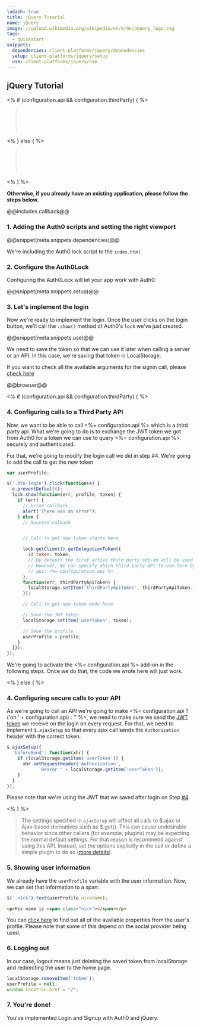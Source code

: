 ```yaml
---
lodash: true
title: jQuery Tutorial
name: jQuery
image: //upload.wikimedia.org/wikipedia/en/9/9e/JQuery_logo.svg
tags:
  - quickstart
snippets:
  dependencies: client-platforms/jquery/dependencies
  setup: client-platforms/jquery/setup
  use: client-platforms/jquery/use
---
```


## jQuery Tutorial

<% if (configuration.api && configuration.thirdParty) { %>

<div class="package" style="text-align: center;">
  <blockquote>
    <a href="/auth0-jquery/gh-pages/create-package?path=examples/widget-with-thirdparty-api&type=js@@account.clientParam@@" class="btn btn-lg btn-success btn-package" style="text-transform: uppercase; color: white">
      <span style="display: block">Download a Seed project</span>
      <% if (account.userName) { %>
      <span class="smaller" style="display:block; font-size: 11px">with your Auth0 API Keys already set and configured</span>
      <% } %>
    </a>
  </blockquote>
</div>


<% } else  { %>

<div class="package" style="text-align: center;">
  <blockquote>
    <a href="/auth0-jquery/gh-pages/create-package?path=examples/widget-with-api&type=js@@account.clientParam@@" class="btn btn-lg btn-success btn-package" style="text-transform: uppercase; color: white">
      <span style="display: block">Download a Seed project</span>
      <% if (account.userName) { %>
      <span class="smaller" style="display:block; font-size: 11px">with your Auth0 API Keys already set and configured</span>
      <% } %>
    </a>
  </blockquote>
</div>

<% } %>

**Otherwise, if you already have an existing application, please follow the steps below.**

@@includes.callback@@

### 1. Adding the Auth0 scripts and setting the right viewport

@@snippet(meta.snippets.dependencies)@@

We're including the Auth0 lock script to the `index.html`

### 2. Configure the Auth0Lock

Configuring the Auth0Lock will let your app work with Auth0:

@@snippet(meta.snippets.setup)@@

### 3. Let's implement the login

Now we're ready to implement the login. Once the user clicks on the login button, we'll call the `.show()` method of Auth0's `lock` we've just created.

@@snippet(meta.snippets.use)@@

We need to save the token so that we can use it later when calling a server or an API. In this case, we're saving that token in LocalStorage.

If you want to check all the available arguments for the signin call, please [check here](/lock#5)

@@browser@@

<% if (configuration.api && configuration.thirdParty) { %>

### 4. Configuring calls to a Third Party API

Now, we want to be able to call <%= configuration.api %> which is a third party api. What we're going to do is to exchange the JWT token we got from Auth0 for a token we can use to query <%= configuration.api %> securely and authenticated.

For that, we're going to modify the login call we did in step #4. We're going to add the call to get the new token

```js
var userProfile;

$('.btn-login').click(function(e) {
  e.preventDefault();
  lock.show(function(err, profile, token) {
    if (err) {
      // Error callback
      alert('There was an error');
    } else {
      // Success calback


      // Call to get new token starts here

      lock.getClient().getDelegationToken({
        id_token: token,
        // By default the first active third party add-on will be used
        // However, We can specify which third party API to use here by specifying the name of the add-on
        // api: <%= configuration.api %>
      },
      function(err, thirdPartyApiToken) {
        localStorage.setItem('thirdPartyApiToken', thirdPartyApiToken.id_token);
      });

      // Call to get new token ends here

      // Save the JWT token.
      localStorage.setItem('userToken', token);

      // Save the profile
      userProfile = profile;
    }
  }});
});
```

We're going to activate the <%= configuration.api %> add-on in the following steps. Once we do that, the code we wrote here will just work.

<% } else { %>

### 4. Configuring secure calls to your API

As we're going to call an API we're going to make <%= configuration.api ? ('on ' + configuration.api) : '' %>, we need to make sure we send the [JWT token](/jwt) we receive on the login on every request. For that, we need to implement `$.ajaxSetup` so that every ajax call sends the `Authorization` header with the correct token.

```js
$.ajaxSetup({
  'beforeSend': function(xhr) {
    if (localStorage.getItem('userToken')) {
      xhr.setRequestHeader('Authorization',
            'Bearer ' + localStorage.getItem('userToken'));
    }
  }
});
```

Please note that we're using the JWT that we saved after login on Step [#4](#5).

<% } %>

> The settings specified in `ajaxSetup` will affect all calls to $.ajax or Ajax-based derivatives such as $.get(). This can cause undesirable behavior since other callers (for example, plugins) may be expecting the normal default settings. For that reason is recommend against using this API. Instead, set the options explicitly in the call or define a simple plugin to do so ([more details](http://api.jquery.com/jQuery.ajaxSetup/)).

### 5. Showing user information

We already have the `userProfile` variable with the user information. Now, we can set that information to a span:

```js
$('.nick').text(userProfile.nickname);
```

```html
<p>His name is <span class="nick"></span></p>
```

You can [click here](/user-profile) to find out all of the available properties from the user's profile. Please note that some of this depend on the social provider being used.

### 6. Logging out

In our case, logout means just deleting the saved token from localStorage and redirecting the user to the home page.

```js
localStorage.removeItem('token');
userProfile = null;
window.location.href = "/";
```

### 7. You're done!

You've implemented Login and Signup with Auth0 and jQuery.

